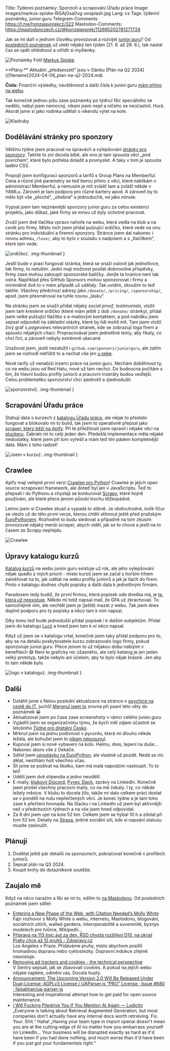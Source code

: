 Title: Týdenní poznámky: Sponzoři a scrapování Úřadu práce
Image: images/markus-spiske-RiSAjGsa0vg-unsplash.jpg
Lang: cs
Tags: týdenní poznámky, junior.guru
Telegram-Comments: https://t.me/honzajavorekcz/322
Mastodon-Comments: https://mastodonczech.cz/@honzajavorek/112695202781271724

Jak se mi daří v jednom člověku provozovat a rozvíjet [junior.guru](https://junior.guru/)?
Od [posledních poznámek]({filename}2024-06-21_tydenni-poznamky-cerven.md) už utekl nějaký ten týden (21. 6. až 28. 6.), tak nastal čas se opět ohlédnout a utřídit si myšlenky.

![Poznámky]({static}/images/markus-spiske-RiSAjGsa0vg-unsplash.jpg)
Fotil [Markus Spiske](https://unsplash.com/@markusspiske)

<div class="alert alert-warning" role="alert" markdown="1">
**Plány:** Aktuální „předsevzetí” jsou v článku [Plán na Q2 2024]({filename}2024-04-06_plan-na-q2-2024.md)

**Čísla:** Finanční výsledky, návštěvnost a další čísla k junior.guru [mám přímo na webu](https://junior.guru/open/).
</div>

Tak konečně jednou píšu zase poznámky po týdnu! Nic speciálního se nedělo, nebyl jsem nemocný, nikam jsem nejel a ničeho se neúčastnil. Hurá. Akorát jsme si jako rodinka udělali o víkendu výlet na kole.

![Kladruby]({static}/images/img-0348.jpg)

## Dodělávání stránky pro sponzory

Většinu týdne jsem pracoval na úpravách a vylepšování [stránky pro sponzory](https://junior.guru/love/).
Takhle to zní docela blbě, ale ono je tam spousta věcí „pod povrchem“, které bylo potřeba doladit a promyslet.
A taky v tom je spousta ladění CSS.

Propojil jsem konfiguraci sponzorů a tarifů s Group Plans na Memberful. Cena a různé jiné parametry se teď berou přímo z věcí, které naklikám v administraci Memberful, a nemusím je mít zvlášť tam a zvlášť někde v YAMLu. Zároveň je tam podpora pro různé bartery apod. A zároveň by to mělo být vše „ploché“, „ohebné“ a jednoduché, ne jako minule.

Vypsal jsem tam nejznámější sponzory junior.guru za celou existenci projektu, jako důkaz, jaké firmy se mnou už byly ochotné pracovat.

Zrušil jsem dvě tlačítka vpravo nahoře na webu, která vedla na klub a na ceník pro firmy. Místo nich jsem přidal pulzující srdíčko, které vede na onu stránku pro individuální a firemní sponzory.
Stránce jsem dal nakonec i novou adresu, `/love/`, aby to bylo v souladu s nadpisem a s „tlačítkem“, které tam vede.

![srdíčko]({static}/images/screenshot-2024-06-28-at-18-16-03-jak-se-naucit-programovat-a-ziskat-prvni-praci-v-it.png){: .img-thumbnail }

Jestli bude v praxi fungovat stránka, která se snaží oslovit jak jednotlivce, tak firmy, to netuším. Jedni mají možnost posílat dobrovolné příspěvky, firmy zase mohou zakoupit sponzorské balíčky. Jenže ta hranice není tak ostrá. Například přes GitHub Sponsors mohou sponzorovat i firmy a minimálně dvě to v mém případě už udělaly. Tak uvidím, zkouším to teď takhle. Všechny předchozí adresy jako `/donate/`, `/pricing/`, `/sponsorship/`, apod. jsem přesměroval na tuhle novou „lásku“.

Na stránku jsem se snažil přidat nějaký _social proof_, _testimonials_, vložil jsem tam kreslené srdíčko (které mám ještě z dob `/donate/` stránky), přidal jsem velké pulzující tlačítko s e-mailovým kontaktem, a pod nabídku jsem sepsal odpovědi na základní otázky, které by lidi mohli mít. Tam jsem vložil živý graf s _pageviews_ relevantních stránek, kde se zobrazují loga firem a spoustu nějakých citací. Propracovával jsem jednotlivé texty, aby říkaly, co chci říct, a zároveň nebyly extrémně ukecané.

Uvažoval jsem, jestli nezaložit i `github.com/sponsors/juniorguru`, ale zatím jsem se rozhodl netříštit to a nechat vše jen [u sebe](https://github.com/sponsors/honzajavorek/).

Nové tarify už nenabízí inzerci práce na junior.guru. Nechám doběhnout ty, co na webu jsou od Red Hatu, nové už tam nechci. Do budoucna počítám s tím, že hlavní budou profily juniorů a pracovní inzeráty budou vedlejší. Celou problematiku sponzorství chci sjednotit a zjednodušit.

![sponzorství]({static}/images/screenshot-2024-06-28-at-18-15-55-podpor-junior-guru.png){: .img-thumbnail }

## Scrapování Úřadu práce

Stahuji data o kurzech z [katalogu Úřadu práce](http://jsemvkurzu.cz/), ale nějak to přestalo fungovat a blokovalo mi to build, tak jsem to operativně přepsal jako [scraper, který běží na Apify](https://github.com/juniorguru/plucker/blob/main/jg/plucker/courses_up/spider.py). Při té příležitosti jsem opravil i nějaké věci na [pluckeru](https://github.com/juniorguru/plucker/). Zabralo mi to celý jeden den. Předešlá implementace měla nějaké nedostatky, které jsem při tom vyřešil a mám teď tím pádem kompletnější data. Mám z toho radost!

![Jsem v kurzu]({static}/images/screenshot-2024-06-28-at-18-15-34.png){: .img-thumbnail }

## Crawlee

Apify mají veřejně první verzi [Crawlee pro Python](https://github.com/apify/crawlee-python)! Crawlee je jejich open source scrapovací framework, ale doteď byl jen v JavaScriptu. Teď to přepsali i do Pythonu a chystají se konkurovat [Scrapy](https://scrapy.org/), které hojně používám, ale které přece jenom působí trochu těžkopádně.

Letmo jsem si Crawlee zkusil a vypadá to slibně. Je obdivuhodné, kolik fičur se vlezlo už do této první verze, kterou chtěli stihnout ještě před pražským [EuroPythonem](https://ep2024.europython.eu/). Rozhodně to budu sledovat a případně na tom zkusím provozovat nějaký menší scraper, abych viděl, jak se to chová a jestli na to časem ze Scrapy nepřejdu.

![Crawlee]({static}/images/screenshot-2024-06-28-at-18-20-23.png)

## Úpravy katalogu kurzů

[Katalog kurzů](https://junior.guru/courses/) na webu junior.guru existuje už rok, ale jeho vylepšování nějak spadlo z mých priorit - místo kurzů jsem se začal s horším trhem zaměřovat na to, jak udělat na webu profily juniorů a jak je tlačit do firem. Proto v katalogu dodnes chybí popisky a další data k jednotlivým firmám.

Paradoxem tedy budiž, že první firmou, která popisek ode dneška má, je [ta, která už neexistuje](https://junior.guru/courses/greenfox/). Někdo mi totiž napsal mail, že GFA už zkrachovali. To samozřejmě vím, ale nechtěl jsem je (ještě) mazat z webu. Tak jsem dnes doplnil podporu pro ty popisky a něco tam k nim napsal.

Díky tomu teď bude jednodušší přidat popisek i k dalším subjektům. Přidal jsem do katalogu [Lucii](https://junior.guru/courses/dokazesprogramovat/) a hned jsem tam k ní něco napsal.

Když už jsem se v katalogu vrtal, konečně jsem taky přidal podporu pro to, aby se na detailu poskytovatele kurzu zobrazovalo logo firmy, pokud sponzoruje junior.guru. Přece jenom to už nějakou dobu nabízím v benefitech 😅 Není to graficky nic úžasného, ale celý katalog je jen jeden velký prototyp, takže nebylo ani účelem, aby to bylo nějak krásné. Jen aby to tam někde bylo.

![logo v katalogu]({static}/images/screenshot-2024-06-28-at-18-15-25.png){: .img-thumbnail }

## Další

-   Dotáhli jsme s Nelou poslední aktualizace na stránce o [psychice na cestě do IT](https://github.com/juniorguru/junior.guru/pull/1388), juchů!
    [Mergnul jsem to](https://github.com/juniorguru/junior.guru/pull/1388) zrovna při psaní této věty do poznámek 😀
-   Aktualizoval jsem po čase zase screenshoty v rámci celého junior.guru.
-   Vyjádřil jsem se organizačnímu týmu, že bych měl zájem účastnit se letošního [Týdne pro digitální Česko](https://budoucnostjedigitalni.gov.cz/).
-   Mrknul jsem na jednu podivnost v pycordu, která mi dlouho někde ležela, ale bohužel jsem to [nikam neposunul](https://github.com/Pycord-Development/pycord/issues/2399#issuecomment-2196404295).
-   Kupoval jsem si nové vybavení na kolo. Helmu, dres, lepení na duše…
    Nakonec skoro vše z Dekáče.
-   Sdílel jsem [upoutávku na EuroPython](https://www.linkedin.com/feed/update/urn:li:share:7210950019405778946/), ale vlastně už pozdě.
    Nedá se nic dělat, nestíhám holt všechno včas.
-   Šli jsme se podívat na školku, kam má malá napodzim nastoupit. To to letí!
-   Udělil jsem dvě stipendia a jedno neudělil.
-   E-maily, [klubový Discord](https://junior.guru/club/), [Pyvec Slack](https://docs.pyvec.org/operations/support.html#sit-kontaktu), zprávy na LinkedIn.
    Konečně jsem prošel všechny pracovní maily, co na mě čekaly.
    I ty, co někde ležely měsíce.
    V klubu to docela žilo, takže mi dalo celkem práci dostat se v pondělí na nulu nepřečtených věcí.
    Je konec týdne a je tam toho zase k přečtení hromada.
    Na Slacku i na LinkedIn už jsem byl aktivnější než v předchozích týdnech a na vše jsem hned odpovídal.
-   Za 8 dní jsem ujel na kole 52 km. Celkem jsem se hýbal 10 h a zdolal při tom 52 km.
    Detaily na [Strava](https://www.strava.com/athletes/31242569), jediné sociální síti, kde si napsání statusu musíte zasloužit.

## Plánuji

1.  Dodělat ještě pár detailů na sponzorech, pokračovat konečně v profilech juniorů.
2.  Sepsat plán na Q3 2024.
3.  Koupit knihy do dotazníkové soutěže.

## Zaujalo mě

Když na něco narazím a líbí se mi to, sdílím to [na Mastodonu](https://mastodonczech.cz/@honzajavorek).
Od posledních poznámek jsem sdílel:

- [Entering a New Phase of the Web, with Citation Needed’s Molly White](https://flipboard.video/w/ovAsDRovkgbihkZa3wMcUA)<br>Fajn rozhovor s Molly White o webu, internetu, Mastodonu, blogování, sociálních sítích, walled gardens, interoperabilitě a suverenitě, byznys modelech pro tvůrce, Wikipedii…
- [Příprava na 113 tisíc aut za den. ŘSD chystá rozšíření D10, na okraji Prahy chce až 12 pruhů - Zdopravy.cz](https://zdopravy.cz/priprava-na-113-tisic-aut-za-den-rsd-chysta-rozsireni-d10-na-okraji-prahy-chce-az-12-pruhu-210601/)<br>Los Angeles v Praze. Přidáváme pruhy, místo abychom posílili hromadnou dopravu nebo cyklostezky. Dopravní indukce zřejmě neexistuje.
- [Removing ad trackers and cookies  - the technical perspective](https://blog.sentry.io/removing-ad-trackers-and-cookies-the-technical-perspective/)<br>V Sentry sepsali, jak se zbavovali cookies. A pokud na jejich webu nějaké najdete, odmění vás. Docela hustý.
- [Announcement: The Upcoming Version 2.0 Will Be Released Under Dual-License: AGPLv3 License / UAParser.js "PRO" License · Issue #680 · faisalman/ua-parser-js](https://github.com/faisalman/ua-parser-js/issues/680)<br>Interesting and inspirational attempt how to get paid for open source maintenance.
- [I Will Fucking Piledrive You If You Mention AI Again — Ludicity](https://ludic.mataroa.blog/blog/i-will-fucking-piledrive-you-if-you-mention-ai-again/)<br>„Everyone is talking about Retrieval Augmented Generation, but most companies don't actually have any internal docs worth retrieving. Fix. Your. Shit.“ Haha! „Having your team type in import openai doesn't mean you are at the cutting-edge of AI no matter how you embarrass yourself on LinkedIn… Your business will be disrupted exactly as hard as it'd have been if you had done nothing, and much worse than it'd have been if you just got your fundamentals right.“
